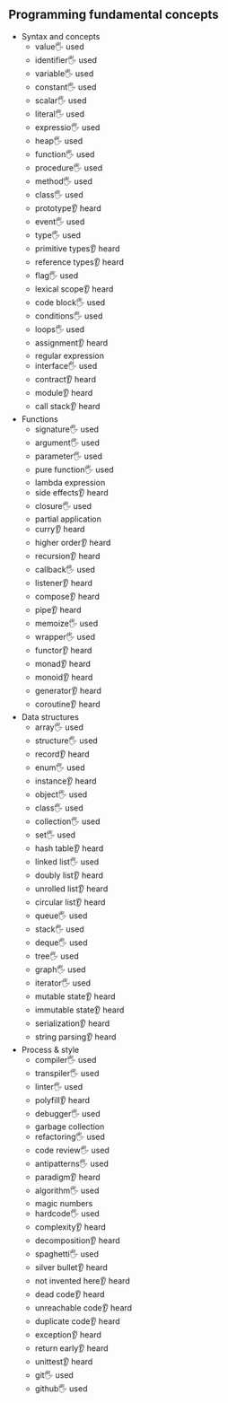 ## Programming fundamental concepts

- Syntax and concepts
  - value🖐️ used
  - identifier🖐️ used
  - variable🖐️ used
  - constant🖐️ used
  - scalar🖐️ used
  - literal🖐️ used
  - expressio🖐️ used
  - heap🖐️ used
  - function🖐️ used
  - procedure🖐️ used
  - method🖐️ used
  - class🖐️ used
  - prototype👂 heard
  - event🖐️ used
  - type🖐️ used
  - primitive types👂 heard
  - reference types👂 heard
  - flag🖐️ used
  - lexical scope👂 heard
  - code block🖐️ used
  - conditions🖐️ used
  - loops🖐️ used
  - assignment👂 heard
  - regular expression
  - interface🖐️ used
  - contract👂 heard
  - module👂 heard
  - call stack👂 heard
- Functions
  - signature🖐️ used
  - argument🖐️ used
  - parameter🖐️ used
  - pure function🖐️ used
  - lambda expression
  - side effects👂 heard
  - closure🖐️ used
  - partial application
  - curry👂 heard
  - higher order👂 heard
  - recursion👂 heard
  - callback🖐️ used
  - listener👂 heard
  - compose👂 heard
  - pipe👂 heard
  - memoize🖐️ used
  - wrapper🖐️ used
  - functor👂 heard
  - monad👂 heard
  - monoid👂 heard
  - generator👂 heard
  - coroutine👂 heard
- Data structures
  - array🖐️ used
  - structure🖐️ used
  - record👂 heard
  - enum🖐️ used
  - instance👂 heard
  - object🖐️ used
  - class🖐️ used
  - collection🖐️ used
  - set🖐️ used
  - hash table👂 heard
  - linked list🖐️ used
  - doubly list👂 heard
  - unrolled list👂 heard
  - circular list👂 heard
  - queue🖐️ used
  - stack🖐️ used
  - deque🖐️ used
  - tree🖐️ used
  - graph🖐️ used
  - iterator🖐️ used
  - mutable state👂 heard
  - immutable state👂 heard
  - serialization👂 heard
  - string parsing👂 heard
- Process & style
  - compiler🖐️ used
  - transpiler🖐️ used
  - linter🖐️ used
  - polyfill👂 heard
  - debugger🖐️ used
  - garbage collection
  - refactoring🖐️ used
  - code review🖐️ used
  - antipatterns🖐️ used
  - paradigm👂 heard
  - algorithm🖐️ used
  - magic numbers
  - hardcode🖐️ used
  - complexity👂 heard
  - decomposition👂 heard
  - spaghetti🖐️ used
  - silver bullet👂 heard
  - not invented here👂 heard
  - dead code👂 heard
  - unreachable code👂 heard
  - duplicate code👂 heard
  - exception👂 heard
  - return early👂 heard
  - unittest👂 heard
  - git🖐️ used
  - github🖐️ used
